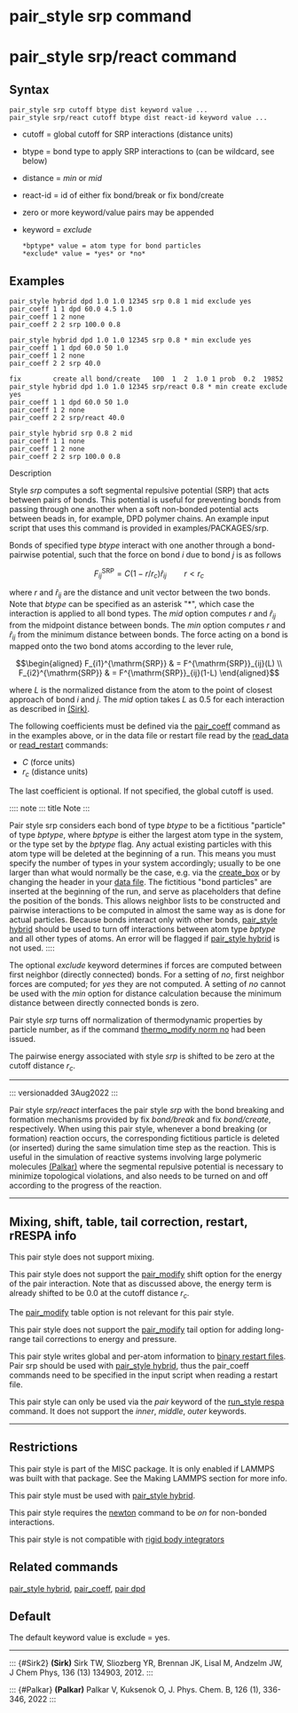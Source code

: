 # pair_style srp command

# pair_style srp/react command

## Syntax

``` LAMMPS
pair_style srp cutoff btype dist keyword value ...
pair_style srp/react cutoff btype dist react-id keyword value ...
```

-   cutoff = global cutoff for SRP interactions (distance units)

-   btype = bond type to apply SRP interactions to (can be wildcard, see
    below)

-   distance = *min* or *mid*

-   react-id = id of either fix bond/break or fix bond/create

-   zero or more keyword/value pairs may be appended

-   keyword = *exclude*

        *bptype* value = atom type for bond particles
        *exclude* value = *yes* or *no*

## Examples

``` LAMMPS
pair_style hybrid dpd 1.0 1.0 12345 srp 0.8 1 mid exclude yes
pair_coeff 1 1 dpd 60.0 4.5 1.0
pair_coeff 1 2 none
pair_coeff 2 2 srp 100.0 0.8

pair_style hybrid dpd 1.0 1.0 12345 srp 0.8 * min exclude yes
pair_coeff 1 1 dpd 60.0 50 1.0
pair_coeff 1 2 none
pair_coeff 2 2 srp 40.0

fix        create all bond/create   100  1  2  1.0 1 prob  0.2  19852
pair_style hybrid dpd 1.0 1.0 12345 srp/react 0.8 * min create exclude yes
pair_coeff 1 1 dpd 60.0 50 1.0
pair_coeff 1 2 none
pair_coeff 2 2 srp/react 40.0

pair_style hybrid srp 0.8 2 mid
pair_coeff 1 1 none
pair_coeff 1 2 none
pair_coeff 2 2 srp 100.0 0.8
```

Description

Style *srp* computes a soft segmental repulsive potential (SRP) that
acts between pairs of bonds. This potential is useful for preventing
bonds from passing through one another when a soft non-bonded potential
acts between beads in, for example, DPD polymer chains. An example input
script that uses this command is provided in examples/PACKAGES/srp.

Bonds of specified type *btype* interact with one another through a
bond-pairwise potential, such that the force on bond *i* due to bond *j*
is as follows

$$F^{\mathrm{SRP}}_{ij} = C(1-r/r_c)\hat{r}_{ij} \qquad r < r_c$$

where *r* and $\hat{r}_{ij}$ are the distance and unit vector between
the two bonds. Note that *btype* can be specified as an asterisk \"\*\",
which case the interaction is applied to all bond types. The *mid*
option computes *r* and $\hat{r}_{ij}$ from the midpoint distance
between bonds. The *min* option computes *r* and $\hat{r}_{ij}$ from the
minimum distance between bonds. The force acting on a bond is mapped
onto the two bond atoms according to the lever rule,

$$\begin{aligned}
F_{i1}^{\mathrm{SRP}} & = F^{\mathrm{SRP}}_{ij}(L) \\
F_{i2}^{\mathrm{SRP}} & = F^{\mathrm{SRP}}_{ij}(1-L)
\end{aligned}$$

where *L* is the normalized distance from the atom to the point of
closest approach of bond *i* and *j*. The *mid* option takes *L* as 0.5
for each interaction as described in [(Sirk)](Sirk2).

The following coefficients must be defined via the
[pair_coeff](pair_coeff) command as in the examples above, or in the
data file or restart file read by the [read_data](read_data) or
[read_restart](read_restart) commands:

-   *C* (force units)
-   $r_c$ (distance units)

The last coefficient is optional. If not specified, the global cutoff is
used.

:::: note
::: title
Note
:::

Pair style srp considers each bond of type *btype* to be a fictitious
\"particle\" of type *bptype*, where *bptype* is either the largest atom
type in the system, or the type set by the *bptype* flag. Any actual
existing particles with this atom type will be deleted at the beginning
of a run. This means you must specify the number of types in your system
accordingly; usually to be one larger than what would normally be the
case, e.g. via the [create_box](create_box) or by changing the header in
your [data file](read_data). The fictitious \"bond particles\" are
inserted at the beginning of the run, and serve as placeholders that
define the position of the bonds. This allows neighbor lists to be
constructed and pairwise interactions to be computed in almost the same
way as is done for actual particles. Because bonds interact only with
other bonds, [pair_style hybrid](pair_hybrid) should be used to turn off
interactions between atom type *bptype* and all other types of atoms. An
error will be flagged if [pair_style hybrid](pair_hybrid) is not used.
::::

The optional *exclude* keyword determines if forces are computed between
first neighbor (directly connected) bonds. For a setting of *no*, first
neighbor forces are computed; for *yes* they are not computed. A setting
of *no* cannot be used with the *min* option for distance calculation
because the minimum distance between directly connected bonds is zero.

Pair style *srp* turns off normalization of thermodynamic properties by
particle number, as if the command [thermo_modify norm
no](thermo_modify) had been issued.

The pairwise energy associated with style *srp* is shifted to be zero at
the cutoff distance $r_c$.

------------------------------------------------------------------------

::: versionadded
3Aug2022
:::

Pair style *srp/react* interfaces the pair style *srp* with the bond
breaking and formation mechanisms provided by fix *bond/break* and fix
*bond/create*, respectively. When using this pair style, whenever a bond
breaking (or formation) reaction occurs, the corresponding fictitious
particle is deleted (or inserted) during the same simulation time step
as the reaction. This is useful in the simulation of reactive systems
involving large polymeric molecules [(Palkar)](Palkar) where the
segmental repulsive potential is necessary to minimize topological
violations, and also needs to be turned on and off according to the
progress of the reaction.

------------------------------------------------------------------------

## Mixing, shift, table, tail correction, restart, rRESPA info

This pair style does not support mixing.

This pair style does not support the [pair_modify](pair_modify) shift
option for the energy of the pair interaction. Note that as discussed
above, the energy term is already shifted to be 0.0 at the cutoff
distance $r_c$.

The [pair_modify](pair_modify) table option is not relevant for this
pair style.

This pair style does not support the [pair_modify](pair_modify) tail
option for adding long-range tail corrections to energy and pressure.

This pair style writes global and per-atom information to [binary
restart files](restart). Pair srp should be used with [pair_style
hybrid](pair_hybrid), thus the pair_coeff commands need to be specified
in the input script when reading a restart file.

This pair style can only be used via the *pair* keyword of the
[run_style respa](run_style) command. It does not support the *inner*,
*middle*, *outer* keywords.

------------------------------------------------------------------------

## Restrictions

This pair style is part of the MISC package. It is only enabled if
LAMMPS was built with that package. See the Making LAMMPS section for
more info.

This pair style must be used with [pair_style hybrid](pair_hybrid).

This pair style requires the [newton](newton) command to be *on* for
non-bonded interactions.

This pair style is not compatible with [rigid body
integrators](fix_rigid)

## Related commands

[pair_style hybrid](pair_hybrid), [pair_coeff](pair_coeff), [pair
dpd](pair_dpd)

## Default

The default keyword value is exclude = yes.

------------------------------------------------------------------------

::: {#Sirk2}
**(Sirk)** Sirk TW, Sliozberg YR, Brennan JK, Lisal M, Andzelm JW, J
Chem Phys, 136 (13) 134903, 2012.
:::

::: {#Palkar}
**(Palkar)** Palkar V, Kuksenok O, J. Phys. Chem. B, 126 (1), 336-346,
2022
:::
